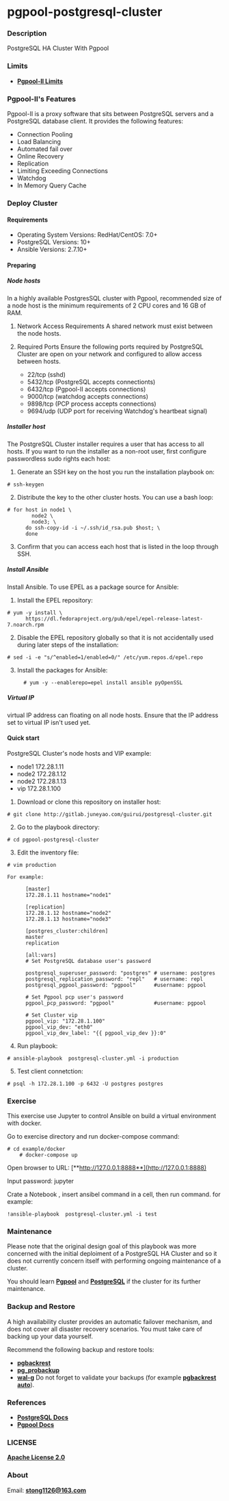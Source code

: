 # pgpool-postgresql-cluster

### Description
PostgreSQL HA Cluster With Pgpool

### Limits
* [**Pgpool-II Limits**](https://www.pgpool.net/docs/latest/en/html/restrictions.html)

### Pgpool-II's Features
Pgpool-II is a proxy software that sits between PostgreSQL servers and a PostgreSQL database client. It provides the following features:
 - Connection Pooling
 - Load Balancing
 - Automated fail over
 - Online Recovery
 - Replication
 - Limiting Exceeding Connections
 - Watchdog
 - In Memory Query Cache

### Deploy Cluster
#### Requirements
- Operating System Versions: RedHat/CentOS: 7.0+
- PostgreSQL Versions: 10+
- Ansible Versions: 2.7.10+

#### Preparing 
##### Node hosts
  In a highly available PostgresSQL cluster with Pgpool, recommended size of a node host  is the minimum requirements of 2 CPU cores and 16 GB of RAM.
  
  1.  Network Access Requirements
     A shared network must exist between the node hosts. 

  2. Required Ports
    Ensure the following ports required by PostgreSQL Cluster are open on your network and configured to allow access between hosts. 
     - 22/tcp   (sshd)
     - 5432/tcp (PostgreSQL accepts connectionts)
     - 6432/tcp (Pgpool-II accepts connections)
     - 9000/tcp (watchdog accepts connections)
     - 9898/tcp (PCP process accepts connections)
     - 9694/udp (UDP port for receiving Watchdog's heartbeat signal)
##### Installer host
  
  The PostgreSQL Cluster installer requires a user that has access to all hosts. If you want to run the installer as a non-root user, first configure passwordless sudo rights each host:
  
  1. Generate an SSH key on the host you run the installation playbook on:

  	# ssh-keygen 
  
  2. Distribute the key to the other cluster hosts. You can use a bash loop:

  	# for host in node1 \ 
            node2 \  
            node3; \ 
          do ssh-copy-id -i ~/.ssh/id_rsa.pub $host; \
          done 
  3. Confirm that you can access each host that is listed in the loop through SSH.

##### Install Ansible
  Install Ansible. To use EPEL as a package source for Ansible:
  
  1. Install the EPEL repository:

  	# yum -y install \
    	  https://dl.fedoraproject.org/pub/epel/epel-release-latest-7.noarch.rpm

  2. Disable the EPEL repository globally so that it is not accidentally used during later steps of the installation:

  	# sed -i -e "s/^enabled=1/enabled=0/" /etc/yum.repos.d/epel.repo
  
  3. Install the packages for Ansible:

           # yum -y --enablerepo=epel install ansible pyOpenSSL



##### Virtual IP

  virtual IP address can floating  on all node hosts. Ensure that the IP address set to virtual IP isn't used yet.

#### Quick start
  
  PostgreSQL Cluster's node hosts and VIP example:
   - node1 172.28.1.11
   - node2 172.28.1.12
   - node2 172.28.1.13
   - vip 172.28.1.100

  1. Download or clone this repository on installer host:

  	# git clone http://gitlab.juneyao.com/guirui/postgresql-cluster.git

  2. Go to the playbook directory:
	
	# cd pgpool-postgresql-cluster
  
  3. Edit the inventory file:

  	# vim production

    For example:

          [master]
          172.28.1.11 hostname="node1"
     
          [replication]
          172.28.1.12 hostname="node2"
          172.28.1.13 hostname="node3"
    
          [postgres_cluster:children]
          master
          replication
   
          [all:vars]
          # Set PostgreSQL database user's password
         
          postgresql_superuser_password: "postgres" # username: postgres
          postgresql_replication_password: "repl"   # username: repl
          postgresql_pgpool_password: "pgpool"      #username: pgpool
   
          # Set Pgpool pcp user's password
          pgpool_pcp_password: "pgpool"             #username: pgpool
   
          # Set Cluster vip
          pgpool_vip: "172.28.1.100"                
          pgpool_vip_dev: "eth0"                   
          pgpool_vip_dev_label: "{{ pgpool_vip_dev }}:0" 
   
  4. Run playbook:
  	
	# ansible-playbook  postgresql-cluster.yml -i production

  5. Test client connetction:

	# psql -h 172.28.1.100 -p 6432 -U postgres postgres

### Exercise

  This exercise use Jupyter to control Ansible  on  build a virtual environment with docker.
  
  Go to exercise directory and run docker-compose command:
  
  	# cd example/docker
        # docker-compose up
 
  Open browser to URL: [**http://127.0.0.1:8888**](http://127.0.0.1:8888) 
 
  Input password: jupyter

  Crate a Notebook , insert ansibel command in a cell, then run command. for example:

	!ansible-playbook  postgresql-cluster.yml -i test 

### Maintenance
  Please note that the original design goal of this playbook was more concerned with the initial deploiment of a PostgreSQL HA Cluster and so it does not currently concern itself with performing ongoing maintenance of a cluster.   

  You should learn [**Pgpool**](https://www.pgpool.net/docs/latest/en/html/index.html) and [**PostgreSQL**](https://www.postgresql.org/docs/12/index.html) if the cluster for its further maintenance.
   
### Backup and Restore
  A high availability cluster provides an automatic failover mechanism, and does not cover all disaster recovery scenarios. You must take care of backing up your data yourself.
  
  Recommend the following backup and restore tools:
   - [**pgbackrest**](https://github.com/pgbackrest/pgbackrest)
   - [**pg_probackup**](https://github.com/postgrespro/pg_probackup)
   - [**wal-g**](https://github.com/wal-g/wal-g)
  Do not forget to validate your backups (for example [**pgbackrest auto**](https://github.com/vitabaks/pgbackrest_auto)).

### References
  * [**PostgreSQL Docs**](https://www.postgresql.org/docs/12/index.html)
  * [**Pgpool Docs**](https://www.pgpool.net/docs/latest/en/html/index.html)
### LICENSE
  [**Apache License 2.0**](LICENSE) 

### About
Email: [**stong1126@163.com**](stong1126@163.com)
